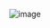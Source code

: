 ![image](https://user-images.githubusercontent.com/91195065/191870425-d0e4c1d7-706b-4dd7-a374-405e38c0e434.png)
